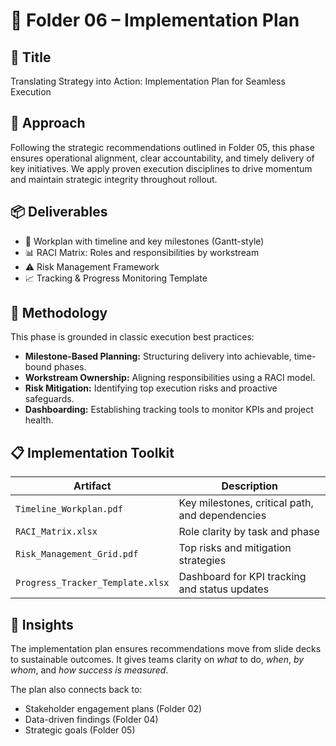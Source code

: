 # 📁 Folder 06 – Implementation Plan

## 🎯 Title
Translating Strategy into Action: Implementation Plan for Seamless Execution

## 🧭 Approach
Following the strategic recommendations outlined in Folder 05, this phase ensures operational alignment, clear accountability, and timely delivery of key initiatives. We apply proven execution disciplines to drive momentum and maintain strategic integrity throughout rollout.

## 📦 Deliverables
- 📄 Workplan with timeline and key milestones (Gantt-style)
- 📊 RACI Matrix: Roles and responsibilities by workstream
- ⚠️ Risk Management Framework
- 📈 Tracking & Progress Monitoring Template

## 🧩 Methodology
This phase is grounded in classic execution best practices:
- **Milestone-Based Planning:** Structuring delivery into achievable, time-bound phases.
- **Workstream Ownership:** Aligning responsibilities using a RACI model.
- **Risk Mitigation:** Identifying top execution risks and proactive safeguards.
- **Dashboarding:** Establishing tracking tools to monitor KPIs and project health.

## 📋 Implementation Toolkit

| Artifact                      | Description                                           |
|------------------------------|-------------------------------------------------------|
| `Timeline_Workplan.pdf`      | Key milestones, critical path, and dependencies       |
| `RACI_Matrix.xlsx`           | Role clarity by task and phase                        |
| `Risk_Management_Grid.pdf`   | Top risks and mitigation strategies                   |
| `Progress_Tracker_Template.xlsx` | Dashboard for KPI tracking and status updates     |

## 🧠 Insights
The implementation plan ensures recommendations move from slide decks to sustainable outcomes. It gives teams clarity on *what* to do, *when*, *by whom*, and *how success is measured*.

The plan also connects back to:
- Stakeholder engagement plans (Folder 02)
- Data-driven findings (Folder 04)
- Strategic goals (Folder 05)

